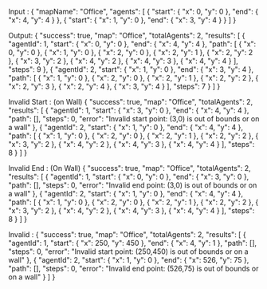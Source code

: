 Input :
{
"mapName": "Office",
"agents": [
{ "start": { "x": 0, "y": 0 }, "end": { "x": 4, "y": 4 } },
{ "start": { "x": 1, "y": 0 }, "end": { "x": 3, "y": 4 } }
]
}

Output:
{
"success": true,
"map": "Office",
"totalAgents": 2,
"results": [
{
"agentId": 1,
"start": {
"x": 0,
"y": 0
},
"end": {
"x": 4,
"y": 4
},
"path": [
{
"x": 0,
"y": 0
},
{
"x": 1,
"y": 0
},
{
"x": 2,
"y": 0
},
{
"x": 2,
"y": 1
},
{
"x": 2,
"y": 2
},
{
"x": 3,
"y": 2
},
{
"x": 4,
"y": 2
},
{
"x": 4,
"y": 3
},
{
"x": 4,
"y": 4
}
],
"steps": 9
},
{
"agentId": 2,
"start": {
"x": 1,
"y": 0
},
"end": {
"x": 3,
"y": 4
},
"path": [
{
"x": 1,
"y": 0
},
{
"x": 2,
"y": 0
},
{
"x": 2,
"y": 1
},
{
"x": 2,
"y": 2
},
{
"x": 2,
"y": 3
},
{
"x": 2,
"y": 4
},
{
"x": 3,
"y": 4
}
],
"steps": 7
}
]
}


Invalid Start : (on Wall)
{
    "success": true,
    "map": "Office",
    "totalAgents": 2,
    "results": [
        {
            "agentId": 1,
            "start": {
                "x": 3,
                "y": 0
            },
            "end": {
                "x": 4,
                "y": 4
            },
            "path": [],
            "steps": 0,
            "error": "Invalid start point: (3,0) is out of bounds or on a wall"
        },
        {
            "agentId": 2,
            "start": {
                "x": 1,
                "y": 0
            },
            "end": {
                "x": 4,
                "y": 4
            },
            "path": [
                {
                    "x": 1,
                    "y": 0
                },
                {
                    "x": 2,
                    "y": 0
                },
                {
                    "x": 2,
                    "y": 1
                },
                {
                    "x": 2,
                    "y": 2
                },
                {
                    "x": 3,
                    "y": 2
                },
                {
                    "x": 4,
                    "y": 2
                },
                {
                    "x": 4,
                    "y": 3
                },
                {
                    "x": 4,
                    "y": 4
                }
            ],
            "steps": 8
        }
    ]
}

Invalid End : (On Wall)
{
    "success": true,
    "map": "Office",
    "totalAgents": 2,
    "results": [
        {
            "agentId": 1,
            "start": {
                "x": 0,
                "y": 0
            },
            "end": {
                "x": 3,
                "y": 0
            },
            "path": [],
            "steps": 0,
            "error": "Invalid end point: (3,0) is out of bounds or on a wall"
        },
        {
            "agentId": 2,
            "start": {
                "x": 1,
                "y": 0
            },
            "end": {
                "x": 4,
                "y": 4
            },
            "path": [
                {
                    "x": 1,
                    "y": 0
                },
                {
                    "x": 2,
                    "y": 0
                },
                {
                    "x": 2,
                    "y": 1
                },
                {
                    "x": 2,
                    "y": 2
                },
                {
                    "x": 3,
                    "y": 2
                },
                {
                    "x": 4,
                    "y": 2
                },
                {
                    "x": 4,
                    "y": 3
                },
                {
                    "x": 4,
                    "y": 4
                }
            ],
            "steps": 8
        }
    ]
}


Invalid :
{
    "success": true,
    "map": "Office",
    "totalAgents": 2,
    "results": [
        {
            "agentId": 1,
            "start": {
                "x": 250,
                "y": 450
            },
            "end": {
                "x": 4,
                "y": 1
            },
            "path": [],
            "steps": 0,
            "error": "Invalid start point: (250,450) is out of bounds or on a wall"
        },
        {
            "agentId": 2,
            "start": {
                "x": 1,
                "y": 0
            },
            "end": {
                "x": 526,
                "y": 75
            },
            "path": [],
            "steps": 0,
            "error": "Invalid end point: (526,75) is out of bounds or on a wall"
        }
    ]
}